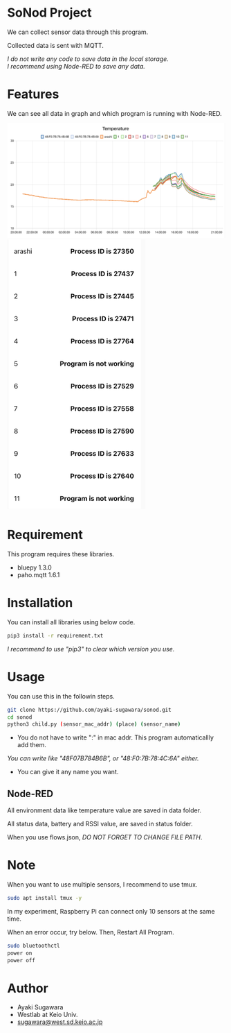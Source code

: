 # SoNod Project
 
We can collect sensor data through this program.

Collected data is sent with MQTT.

*I do not write any code to save data in the local storage.*
*<br>I recommend using Node-RED to save any data.*


 
# Features
 
We can see all data in graph and which program is running with Node-RED.

<img src="images/graph.png" width="620px">

<img src="images/working.png" width="320px">

# Requirement
 
This program requires these libraries.
 
* bluepy 1.3.0
* paho.mqtt 1.6.1
 
# Installation
 
 You can install all libraries using below code.
 
```bash
pip3 install -r requirement.txt
```
*I recommend to use "pip3" to clear which version you use.*
 
# Usage
 
You can use this in the followin steps.
 
```bash
git clone https://github.com/ayaki-sugawara/sonod.git
cd sonod
python3 child.py (sensor_mac_addr) (place) (sensor_name)
```
* You do not have to write ":" in mac addr. This program automaticallly add them. 

*You can write like "48F07B784B6B", or "48:F0:7B:78:4C:6A" either.*

* You can give it any name you want.

## Node-RED

All environment data like temperature value are saved in data folder.

All status data, battery and RSSI value, are saved in status folder.

When you use flows.json, _DO NOT FORGET TO CHANGE FILE PATH_.
 
# Note
 
When you want to use multiple sensors, I recommend to use tmux.

```bash
sudo apt install tmux -y
```

In my experiment, Raspberry Pi can connect only 10 sensors at the same time.

When an error occur, try below. Then, Restart All Program.

```bash
sudo bluetoothctl
power on
power off
```


 
# Author
 
* Ayaki Sugawara
* Westlab at Keio Univ.
* sugawara@west.sd.keio.ac.jp
 
